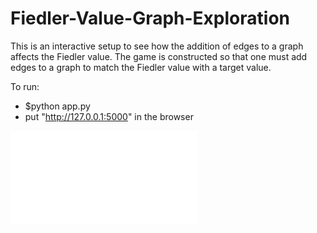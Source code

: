 # Fiedler-Value-Graph-Exploration
This is an interactive setup to see how the addition of edges to a graph affects the Fiedler value. The game is constructed so that one must add edges to a graph to match the Fiedler value with a target value.

To run:
- $python app.py
- put "http://127.0.0.1:5000" in the browser

![Screenshot](overview_photo.pdf)

